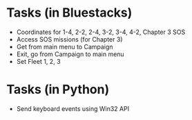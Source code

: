 # Tasks (in Bluestacks)
- Coordinates for 1-4, 2-2, 2-4, 3-2, 3-4, 4-2, Chapter 3 SOS
- Access SOS missions (for Chapter 3)
- Get from main menu to Campaign
- Exit, go from Campaign to main menu
- Set Fleet 1, 2, 3

# Tasks (in Python)
- Send keyboard events using Win32 API
